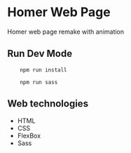 # Homer Web Page

Homer web page remake with animation


## Run Dev Mode

```
    npm run install

    npm run sass
```

## Web technologies
* HTML
* CSS
* FlexBox
* Sass

